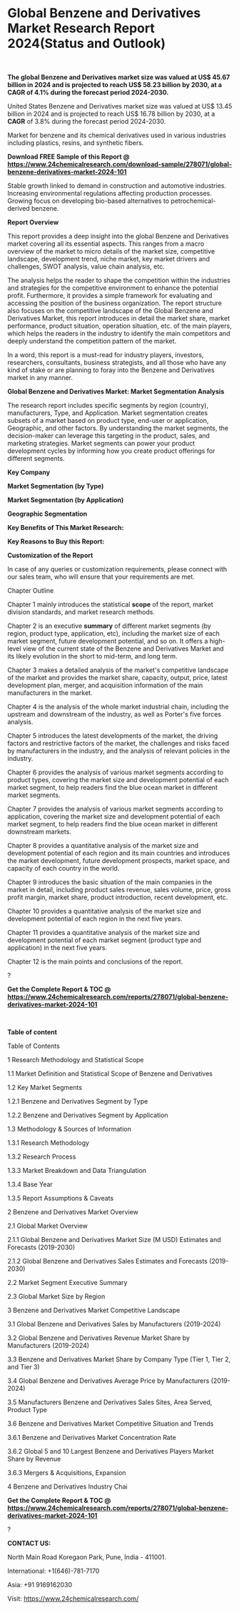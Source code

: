 <h1>Global Benzene and Derivatives Market Research Report 2024(Status and Outlook)</h1><br/><p><strong>The global Benzene and Derivatives market size was valued at US$ 45.67 billion in 2024 and is projected to reach US$ 58.23 billion by 2030, at a <strong>CAGR</strong> of 4.1% during the forecast period 2024-2030.</strong></p>
 
 
 
 <p>United States Benzene and Derivatives market size was valued at US$ 13.45 billion in 2024 and is projected to reach US$ 16.78 billion by 2030, at a <strong>CAGR</strong> of 3.8% during the forecast period 2024-2030.</p>
 
 
 
 <p>Market for benzene and its chemical derivatives used in various industries including plastics, resins, and synthetic fibers.</p>
 
 
 
 <div><b>Download FREE Sample of this Report @ <a href="https://www.24chemicalresearch.com/download-sample/278071/global-benzene-derivatives-market-2024-101">https://www.24chemicalresearch.com/download-sample/278071/global-benzene-derivatives-market-2024-101</a></b></div>
 
 
 
 <p>Stable growth linked to demand in construction and automotive industries. Increasing environmental regulations affecting production processes. Growing focus on developing bio-based alternatives to petrochemical-derived benzene.</p>
 
 
 
 <p><strong>Report Overview</strong></p>
 
 
 
 <p>This report provides a deep insight into the global Benzene and Derivatives market covering all its essential aspects. This ranges from a macro overview of the market to micro details of the market size, competitive landscape, development trend, niche market, key market drivers and challenges, SWOT analysis, value chain analysis, etc.</p>
 
 
 
 <p>The analysis helps the reader to shape the competition within the industries and strategies for the competitive environment to enhance the potential profit. Furthermore, it provides a simple framework for evaluating and accessing the position of the business organization. The report structure also focuses on the competitive landscape of the Global Benzene and Derivatives Market, this report introduces in detail the market share, market performance, product situation, operation situation, etc. of the main players, which helps the readers in the industry to identify the main competitors and deeply understand the competition pattern of the market.</p>
 
 
 
 <p>In a word, this report is a must-read for industry players, investors, researchers, consultants, business strategists, and all those who have any kind of stake or are planning to foray into the Benzene and Derivatives market in any manner.</p>
 
 
 
 <p><strong>Global Benzene and Derivatives Market: Market Segmentation Analysis</strong></p>
 
 
 
 <p>The research report includes specific segments by region (country), manufacturers, Type, and Application. Market segmentation creates subsets of a market based on product type, end-user or application, Geographic, and other factors. By understanding the market segments, the decision-maker can leverage this targeting in the product, sales, and marketing strategies. Market segments can power your product development cycles by informing how you create product offerings for different segments.</p>
 
 
 
 <p><strong>Key Company</strong></p>
 
 
 
 <p><strong>Market Segmentation (by Type)</strong></p>
 
 
 
 <p><strong>Market Segmentation (<strong>by Application</strong>)</strong></p>
 
 
 
 <p><strong>Geographic Segmentation</strong></p>
 
 
 
 <p><strong>Key Benefits of This Market Research:</strong></p>
 
 
 
 <p><strong>Key <strong>Reasons to Buy</strong> this Report:</strong></p>
 
 
 
 <p><strong>Customization of the Report</strong></p>
 
 
 
 <p>In case of any queries or customization requirements, please connect with our sales team, who will ensure that your requirements are met.</p>
 
 
 
 <p>Chapter Outline</p>
 
 
 
 <p>Chapter 1 mainly introduces the statistical <strong>scope</strong> of the report, market division standards, and market research methods.</p>
 
 
 
 <p>Chapter 2 is an executive <strong>summary</strong> of different market segments (by region, product type, application, etc), including the market size of each market segment, future development potential, and so on. It offers a high-level view of the current state of the Benzene and Derivatives Market and its likely evolution in the short to mid-term, and long term.</p>
 
 
 
 <p>Chapter 3 makes a detailed analysis of the market&#39;s competitive landscape of the market and provides the market share, capacity, output, price, latest development plan, merger, and acquisition information of the main manufacturers in the market.</p>
 
 
 
 <p>Chapter 4 is the analysis of the whole market industrial chain, including the upstream and downstream of the industry, as well as Porter&#39;s five forces analysis.</p>
 
 
 
 <p>Chapter 5 introduces the latest developments of the market, the driving factors and restrictive factors of the market, the challenges and risks faced by manufacturers in the industry, and the analysis of relevant policies in the industry.</p>
 
 
 
 <p>Chapter 6 provides the analysis of various market segments according to product types, covering the market size and development potential of each market segment, to help readers find the blue ocean market in different market segments.</p>
 
 
 
 <p>Chapter 7 provides the analysis of various market segments according to application, covering the market size and development potential of each market segment, to help readers find the blue ocean market in different downstream markets.</p>
 
 
 
 <p>Chapter 8 provides a quantitative analysis of the market size and development potential of each region and its main countries and introduces the market development, future development prospects, market space, and capacity of each country in the world.</p>
 
 
 
 <p>Chapter 9 introduces the basic situation of the main companies in the market in detail, including product sales revenue, sales volume, price, gross profit margin, market share, product introduction, recent development, etc.</p>
 
 
 
 <p>Chapter 10 provides a quantitative analysis of the market size and development potential of each region in the next five years.</p>
 
 
 
 <p>Chapter 11 provides a quantitative analysis of the market size and development potential of each market segment (product type and application) in the next five years.</p>
 
 
 
 <p>Chapter 12 is the main points and conclusions of the report.</p>
 
 
 
 <p>? </p>
 
 
 
 <div><b>Get the Complete Report & TOC @ <a href="https://www.24chemicalresearch.com/reports/278071/global-benzene-derivatives-market-2024-101">https://www.24chemicalresearch.com/reports/278071/global-benzene-derivatives-market-2024-101</a></b></div>
 
 
 
 <p><br />
 
 <b>Table of content</b></p>
 
 
 
 <p>Table of Contents<br />
 
 1 Research Methodology and Statistical Scope<br />
 
 1.1 Market Definition and Statistical Scope of Benzene and Derivatives<br />
 
 1.2 Key Market Segments<br />
 
 1.2.1 Benzene and Derivatives Segment by Type<br />
 
 1.2.2 Benzene and Derivatives Segment by Application<br />
 
 1.3 Methodology & Sources of Information<br />
 
 1.3.1 Research Methodology<br />
 
 1.3.2 Research Process<br />
 
 1.3.3 Market Breakdown and Data Triangulation<br />
 
 1.3.4 Base Year<br />
 
 1.3.5 Report Assumptions & Caveats<br />
 
 2 Benzene and Derivatives Market Overview<br />
 
 2.1 Global Market Overview<br />
 
 2.1.1 Global Benzene and Derivatives Market Size (M USD) Estimates and Forecasts (2019-2030)<br />
 
 2.1.2 Global Benzene and Derivatives Sales Estimates and Forecasts (2019-2030)<br />
 
 2.2 Market Segment Executive Summary<br />
 
 2.3 Global Market Size by Region<br />
 
 3 Benzene and Derivatives Market Competitive Landscape<br />
 
 3.1 Global Benzene and Derivatives Sales by Manufacturers (2019-2024)<br />
 
 3.2 Global Benzene and Derivatives Revenue Market Share by Manufacturers (2019-2024)<br />
 
 3.3 Benzene and Derivatives Market Share by Company Type (Tier 1, Tier 2, and Tier 3)<br />
 
 3.4 Global Benzene and Derivatives Average Price by Manufacturers (2019-2024)<br />
 
 3.5 Manufacturers Benzene and Derivatives Sales Sites, Area Served, Product Type<br />
 
 3.6 Benzene and Derivatives Market Competitive Situation and Trends<br />
 
 3.6.1 Benzene and Derivatives Market Concentration Rate<br />
 
 3.6.2 Global 5 and 10 Largest Benzene and Derivatives Players Market Share by Revenue<br />
 
 3.6.3 Mergers & Acquisitions, Expansion<br />
 
 4 Benzene and Derivatives Industry Chai</p>
 
 
 
 <div><b>Get the Complete Report & TOC @ <a href="https://www.24chemicalresearch.com/reports/278071/global-benzene-derivatives-market-2024-101">https://www.24chemicalresearch.com/reports/278071/global-benzene-derivatives-market-2024-101</a></b></div>
 
 
 
 <p>? </p>
 
 
 
 <p><b>CONTACT US:</b><br />
 
 North Main Road Koregaon Park, Pune, India - 411001.<br />
 
 International: +1(646)-781-7170<br />
 
 Asia: +91 9169162030<br />
 
 Visit: <a href="https://www.24chemicalresearch.com/">https://www.24chemicalresearch.com/</a></p>